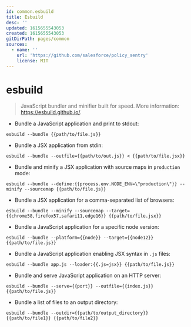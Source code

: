 ```yaml
---
id: common.esbuild
title: Esbuild
desc: ''
updated: 1615655543053
created: 1615655543053
gitDirPath: pages/common
sources:
  - name: ''
    url: 'https://github.com/salesforce/policy_sentry'
    license: MIT
---
```

# esbuild

> JavaScript bundler and minifier built for speed.
> More information: <https://esbuild.github.io/>.

- Bundle a JavaScript application and print to stdout:

`esbuild --bundle {{path/to/file.js}}`

- Bundle a JSX application from stdin:

`esbuild --bundle --outfile={{path/to/out.js}} < {{path/to/file.jsx}}`

- Bundle and minify a JSX application with source maps in `production` mode:

`esbuild --bundle --define:{{process.env.NODE_ENV=\"production\"}} --minify --sourcemap {{path/to/file.js}}`

- Bundle a JSX application for a comma-separated list of browsers:

`esbuild --bundle --minify --sourcemap --target={{chrome58,firefox57,safari11,edge16}} {{path/to/file.jsx}}`

- Bundle a JavaScript application for a specific node version:

`esbuild --bundle --platform={{node}} --target={{node12}} {{path/to/file.js}}`

- Bundle a JavaScript application enabling JSX syntax in `.js` files:

`esbuild --bundle app.js --loader:{{.js=jsx}} {{path/to/file.js}}`

- Bundle and serve JavaScript application on an HTTP server:

`esbuild --bundle --serve={{port}} --outfile={{index.js}} {{path/to/file.js}}`

- Bundle a list of files to an output directory:

`esbuild --bundle --outdir={{path/to/output_directory}} {{path/to/file1}} {{path/to/file2}}`

